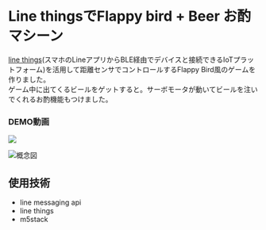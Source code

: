 # Line thingsでFlappy bird + Beer お酌マシーン

[line things](https://developers.line.biz/ja/docs/line-things/about-line-things/)(スマホのLineアプリからBLE経由でデバイスと接続できるIoTプラットフォーム)を活用して距離センサでコントロールするFlappy Bird風のゲームを作りました。<br/>
ゲーム中に出てくるビールをゲットすると。サーボモータが動いてビールを注いでくれるお酌機能もつけました。

### DEMO動画
[![](https://img.youtube.com/vi/D47g5J0mQoc/0.jpg)](https://www.youtube.com/watch?v=D47g5J0mQoc)

![概念図](https://i.gyazo.com/7999e07282fa0aa442639cddd74a4cac.png)

## 使用技術
- line messaging api
- line things
- m5stack